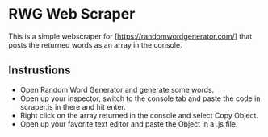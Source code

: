 # RWG Web Scraper

This is a simple webscraper for [https://randomwordgenerator.com/] that posts the returned words as an array in the console.

## Instrustions

- Open Random Word Generator and generate some words.
- Open up your inspector, switch to the console tab and paste the code in scraper.js in there and hit enter.
- Right click on the array returned in the console and select Copy Object.
- Open up your favorite text editor and paste the Object in a .js file.